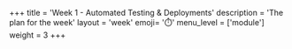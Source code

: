 +++
title = 'Week 1 - Automated Testing & Deployments'
description = 'The plan for the week'
layout = 'week'
emoji= '⏱️'
menu_level = ['module']
weight = 3
+++
